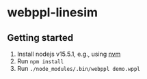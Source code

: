# webppl-linesim

## Getting started

1. Install nodejs v15.5.1, e.g., using [nvm](https://github.com/nvm-sh/nvm)
2. Run `npm install`
3. Run `./node_modules/.bin/webppl demo.wppl`
